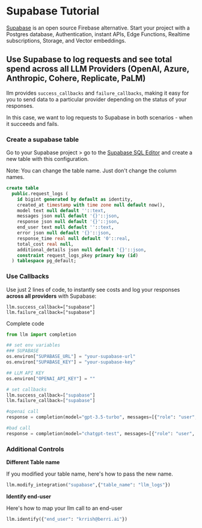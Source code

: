 # Supabase Tutorial 
[Supabase](https://supabase.com/) is an open source Firebase alternative.
Start your project with a Postgres database, Authentication, instant APIs, Edge Functions, Realtime subscriptions, Storage, and Vector embeddings.

## Use Supabase to log requests and see total spend across all LLM Providers (OpenAI, Azure, Anthropic, Cohere, Replicate, PaLM)
llm provides `success_callbacks` and `failure_callbacks`, making it easy for you to send data to a particular provider depending on the status of your responses. 

In this case, we want to log requests to Supabase in both scenarios - when it succeeds and fails. 

### Create a supabase table 

Go to your Supabase project > go to the [Supabase SQL Editor](https://supabase.com/dashboard/projects) and create a new table with this configuration.

Note: You can change the table name. Just don't change the column names. 

```sql
create table
  public.request_logs (
    id bigint generated by default as identity,
    created_at timestamp with time zone null default now(),
    model text null default ''::text,
    messages json null default '{}'::json,
    response json null default '{}'::json,
    end_user text null default ''::text,
    error json null default '{}'::json,
    response_time real null default '0'::real,
    total_cost real null,
    additional_details json null default '{}'::json,
    constraint request_logs_pkey primary key (id)
  ) tablespace pg_default;
```

### Use Callbacks 
Use just 2 lines of code, to instantly see costs and log your responses **across all providers** with Supabase: 

```
llm.success_callback=["supabase"]
llm.failure_callback=["supabase"]
```

Complete code
```python
from llm import completion

## set env variables
### SUPABASE
os.environ["SUPABASE_URL"] = "your-supabase-url" 
os.environ["SUPABASE_KEY"] = "your-supabase-key" 

## LLM API KEY
os.environ["OPENAI_API_KEY"] = ""

# set callbacks
llm.success_callback=["supabase"]
llm.failure_callback=["supabase"]

#openai call
response = completion(model="gpt-3.5-turbo", messages=[{"role": "user", "content": "Hi 👋 - i'm openai"}]) 

#bad call
response = completion(model="chatgpt-test", messages=[{"role": "user", "content": "Hi 👋 - i'm a bad call to test error logging"}]) 
```

### Additional Controls 

**Different Table name**

If you modified your table name, here's how to pass the new name.

```python 
llm.modify_integration("supabase",{"table_name": "llm_logs"})
```

**Identify end-user**

Here's how to map your llm call to an end-user 

```python
llm.identify({"end_user": "krrish@berri.ai"})
```